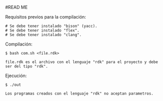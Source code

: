 #READ ME

Requisitos previos para la compilación:

    # Se debe tener instalado "bison" (yacc).
    # Se debe tener instalado "flex".
    # Se debe tener instalado "clang".

Compilación:

    $ bash com.sh <file.rdk>

    file.rdk es el archivo con el lenguaje "rdk" para el proyecto y debe ser del tipo "rdk".

Ejecución:

    $ ./out

    Los programas creados con el lenguaje "rdk" no aceptan parametros. 